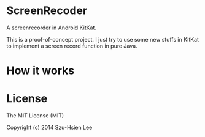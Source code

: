 ScreenRecoder
=============
A screenrecorder in Android KitKat.

This is a proof-of-concept project. 
I just try to use some new stuffs in KitKat to implement a screen record function in pure Java.



How it works
=============








License
=============
The MIT License (MIT)

Copyright (c) 2014 Szu-Hsien Lee

